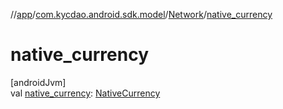//[app](../../../index.md)/[com.kycdao.android.sdk.model](../index.md)/[Network](index.md)/[native_currency](native_currency.md)

# native_currency

[androidJvm]\
val [native_currency](native_currency.md): [NativeCurrency](../-native-currency/index.md)
